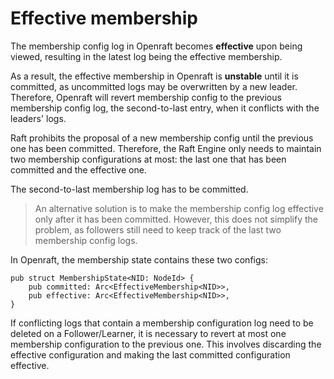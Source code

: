 # Effective membership

The membership config log in Openraft becomes **effective** upon being
viewed, resulting in the latest log being the effective membership.

As a result, the effective membership in Openraft is **unstable** until it is
committed, as uncommitted logs may be overwritten by a new leader. Therefore,
Openraft will revert membership config to the previous membership config log,
the second-to-last entry, when it conflicts with the leaders' logs.

Raft prohibits the proposal of a new membership config until the previous
one has been committed. Therefore, the Raft Engine only needs to maintain two
membership configurations at most: the last one that has been committed and the
effective one.

The second-to-last membership log has to be committed.

> An alternative solution is to make the membership config log effective only
> after it has been committed. However, this does not simplify the problem, as
> followers still need to keep track of the last two membership config logs.

In Openraft, the membership state contains these two configs:

```ignore
pub struct MembershipState<NID: NodeId> {
    pub committed: Arc<EffectiveMembership<NID>>,
    pub effective: Arc<EffectiveMembership<NID>>,
}
```

If conflicting logs that contain a membership configuration log need to be
deleted on a Follower/Learner, it is necessary to revert at most one membership
configuration to the previous one. This involves discarding the effective
configuration and making the last committed configuration effective.
